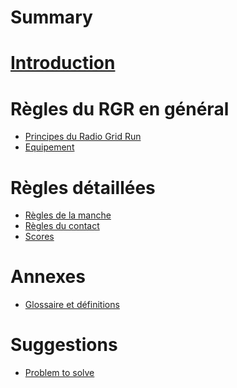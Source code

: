 # Summary

# [Introduction](README.md)

# Règles du RGR en général

- [Principes du Radio Grid Run](general/principles.md)
- [Equipement](general/equipment.md)
  <!-- - [Esprit et objectifs](general/spirit.md)     -->
  <!-- - [Rôles](general/roles.md) -->

# Règles détaillées

- [Règles de la manche](details/round.md)
- [Règles du contact](details/contact.md)
- [Scores](details/scoring.md)
<!-- - [Règles du match](details/match.md) -->
<!-- - [Règles du débriefing](details/debriefing.md) -->

# Annexes
- [Glossaire et définitions](annexes/definitions.md)

# Suggestions
  - [Problem to solve](further_dev/prob_to_solve.md)
